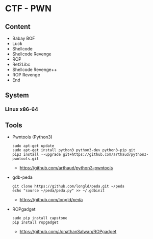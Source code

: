 # CTF - PWN

<h2>Content</h2>

* Babay BOF
* Luck
* Shellcode
* Shellcode Revenge
* ROP
* Ret2Libc
* Shellcode Revenge++
* ROP Revenge
* End

<h2>System</h2>
<h3>Linux x86-64</h3>

<h2>Tools</h2>

  * Pwntools (Python3)
  
        sudo apt-get update
        sudo apt-get install python3 python3-dev python3-pip git
        pip3 install --upgrade git+https://github.com/arthaud/python3-pwntools.git
    * https://github.com/arthaud/python3-pwntools

  * gdb-peda
  
        git clone https://github.com/longld/peda.git ~/peda
        echo "source ~/peda/peda.py" >> ~/.gdbinit
      * https://github.com/longld/peda

  * ROPgadget
  
        sudo pip install capstone
        pip install ropgadget
      * https://github.com/JonathanSalwan/ROPgadget
